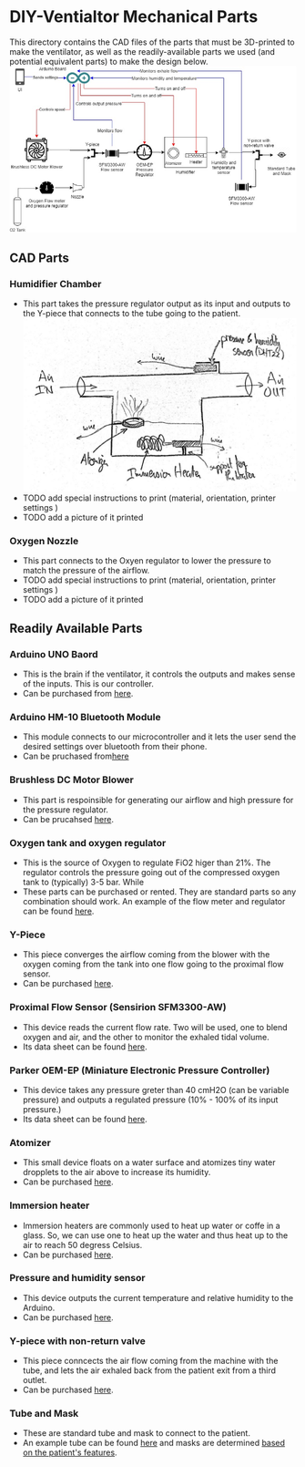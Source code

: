 # DIY-Ventialtor Mechanical Parts
This directory contains the CAD files of the parts that must be 3D-printed to make the ventilator, as well as the readily-available parts we used (and potential equivalent parts) to make the design below.
![Ventilator Block Diagram Design](https://github.com/cymourad/diy-ventilator/blob/master/mech/block_diag.jpg "Ventilator Block Diagram")

## CAD Parts

### Humidifier Chamber
* This part takes the pressure regulator output as its input and outputs to the Y-piece that connects to the tube going to the patient.
![humidifer design](https://github.com/cymourad/diy-ventilator/blob/master/mech/new_humidifer_design.jpeg "Humidifer Design")
* TODO add special instructions to print (material, orientation, printer settings )
* TODO add a picture of it printed

### Oxygen Nozzle
* This part connects to the Oxyen regulator to lower the pressure to match the pressure of the airflow.
* TODO add special instructions to print (material, orientation, printer settings )
* TODO add a picture of it printed

## Readily Available Parts

### Arduino UNO Baord
* This is the brain if the ventilator, it controls the outputs and makes sense of the inputs. This is our controller.
* Can be purchased from [here](https://www.amazon.ca/ARDUINO-A000066-Uno-DIP-1-5/dp/B008GRTSV6).

### Arduino HM-10 Bluetooth Module
* This module connects to our microcontroller and it lets the user send the desired settings over bluetooth from their phone.
* Can be pruchased from[here](https://www.amazon.com/DSD-TECH-Bluetooth-iBeacon-Arduino/dp/B06WGZB2N4)

### Brushless DC Motor Blower
* This part is respoinsible for generating our airflow and high pressure for the pressure regulator.
* Can be prucahsed [here](https://www.alibaba.com/product-detail/12-24V-brushless-dc-motor-blower_60657146534.html?spm=a2700.7724857.normalList.2.37b52e3eF33iw2&s=p).

### Oxygen tank and oxygen regulator
* This is the source of Oxygen to regulate FiO2 higer than 21%. The regulator controls the pressure going out of the compressed oxygen tank to (typically) 3-5 bar. While
* These parts can be purchased or rented. They are standard parts so any combination should work. An example of the flow meter and regulator can be found [here](https://www.emrn.ca/en/respiratory/oxygen-regulators/o-two-oxygen-regulator-0-25-lpm-all-brass.html).

### Y-Piece
* This piece converges the airflow coming from the blower with the oxygen coming from the tank into one flow going to the proximal flow sensor.
* Can be purchased [here]().

### Proximal Flow Sensor (Sensirion SFM3300-AW)
* This device reads the current flow rate. Two will be used, one to blend oxygen and air, and the other to monitor the exhaled tidal volume.
* Its data sheet can be found [here](https://www.sensirion.com/fileadmin/user_upload/customers/sensirion/Dokumente/5_Mass_Flow_Meters/Datasheets/Sensirion_Mass_Flow_Meters_SFM3300_Datasheet.pdf).

### Parker OEM-EP (Miniature Electronic Pressure Controller)
* This device takes any pressure greter than 40 cmH2O (can be variable pressure) and outputs a regulated pressure (10% - 100% of its input pressure.)
* Its data sheet can be found [here](https://www.parker.com/Literature/Precision%20Fluidics/Electronic%20Pressure%20Controllers/PPF_Pressure_Control_Catalog.pdf).

### Atomizer
* This small device floats on a water surface and atomizes tiny water dropplets to the air above to increase its humidity.
* Can be purchased [here](https://www.amazon.com/Gikfun-Ultrasonic-Ceramics-Sealing-Diffuser/dp/B075CHT2HY).

### Immersion heater
* Immersion heaters are commonly used to heat up water or coffe in a glass. So, we can use one to heat up the water and thus heat up to the air to reach 50 degress Celsius.
* Can be purchased [here](https://www.bedbathandbeyond.ca/store/product/portable-immersion-heater/1011091717?skuId=11091717&mrkgcl=610&mrkgadid=3281231058&mcid=PS_googlepla_nonbrand__&product_id=11091717CA&enginename=google&adpos=&creative=258866604705&device=c&matchtype=&network=g&utm_campaignid=71700000040549836&utm_adgroupid=58700004338901609&targetid=92700036666415279&gclid=Cj0KCQjwjoH0BRD6ARIsAEWO9DszFTlK9m6QqUaqluHM9tY8NCT2iUO5fvBEnReT12LD8P85y4bN1pEaAho5EALw_wcB&gclsrc=aw.ds).

### Pressure and humidity sensor
* This device outputs the current temperature and relative humidity to the Arduino.
* Can be purchased [here](https://www.amazon.com/AZDelivery-Digital-Temperature-Humidity-Raspberry/dp/B07F86WXR7/ref=sr_1_3?keywords=dht22&qid=1585283973&sr=8-3).

### Y-piece with non-return valve
* This piece conncects the air flow coming from the machine with the tube, and lets the air exhaled back from the patient exit from a third outlet.
* Can be purchased [here]().

### Tube and Mask
* These are standard tube and mask to connect to the patient.
* An example tube can be found [here](https://cpapmachinescanada.ca/products/resmed-standard-tube-6-feet-and-9-feet?variant=49938448967) and masks are determined [based on the patient's features](https://www.oxygenconcentratorstore.com/cpap-mask-sizing-guide-and-maintenance/#).


